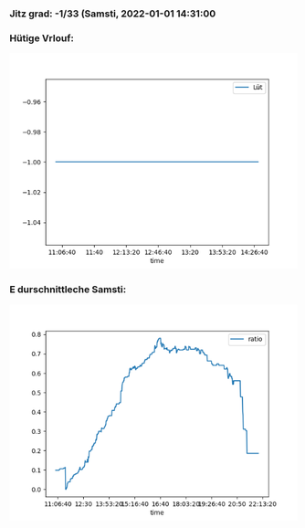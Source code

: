 ### Jitz grad: -1/33 (Samsti, 2022-01-01 14:31:00

### Hütige Vrlouf:
![Graph](Today.png)

### E durschnittleche Samsti:
![Graph](Samsti.png)